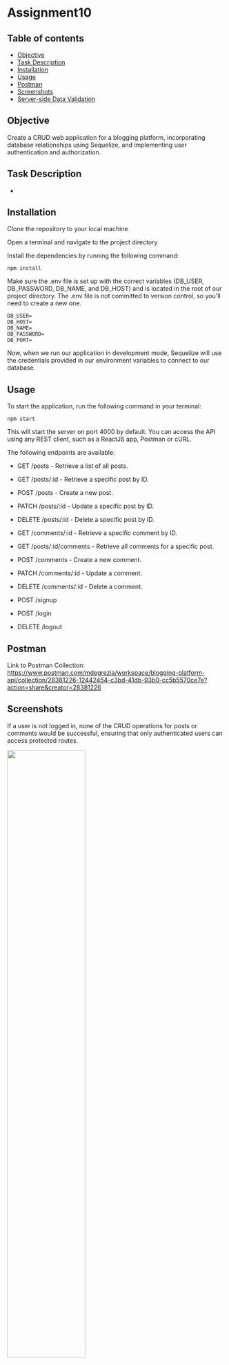 # Assignment10


## Table of contents  
* [Objective](#Objective)
* [Task Description](#Task-description)
* [Installation](#Installation)
* [Usage](#Usage)
* [Postman](#Postman)
* [Screenshots](#Screenshots)
* [Server-side Data Validation](#Server-side-data-validation)
  
## Objective

Create a CRUD web application for a blogging platform, incorporating database relationships using Sequelize, and implementing user authentication and authorization.

## Task Description

*

## Installation

Clone the repository to your local machine

Open a terminal and navigate to the project directory

Install the dependencies by running the following command:

```
npm install
```
Make sure the .env file is set up with the correct variables (DB_USER, DB_PASSWORD, DB_NAME, and DB_HOST) and is located in the root of our project directory. The .env file is not committed to version control, so you'll need to create a new one.
```
DB_USER=
DB_HOST=
DB_NAME=
DB_PASSWORD=
DB_PORT=
```
Now, when we run our application in development mode, Sequelize will use the credentials provided in our environment variables to connect to our database.

## Usage

To start the application, run the following command in your terminal:

```
npm start
```

This will start the server on port 4000 by default. You can access the API using any REST client, such as a ReactJS app, Postman or cURL.

The following endpoints are available:

- GET /posts - Retrieve a list of all posts.
- GET /posts/:id - Retrieve a specific post by ID.
- POST /posts - Create a new post.
- PATCH /posts/:id - Update a specific post by ID. 
- DELETE /posts/:id - Delete a specific post by ID.
  
- GET /comments/:id - Retrieve a specific comment by ID.
- GET /posts/:id/comments - Retrieve all comments for a specific post.
- POST /comments - Create a new comment.
- PATCH /comments/:id - Update a comment. 
- DELETE /comments/:id - Delete a comment.

- POST /signup
- POST /login
- DELETE /logout

## Postman
Link to Postman Collection: https://www.postman.com/mdegrezia/workspace/blogging-platform-api/collection/28381226-12442454-c3bd-41db-93b0-cc5b5570ce7e?action=share&creator=28381226

## Screenshots
If a user is not logged in, none of the CRUD operations for posts or comments would be successful, ensuring that only authenticated users can access protected routes.

<img src="https://github.com/madisondegrezia/Assignment10/assets/89614960/79c3f23a-c9f3-47d1-82e5-9f06faa9933c" width=60% height=60%>

The above image shows the message and status code that is displayed when an unauthorized user tries to access a protected route.

<img src="https://github.com/madisondegrezia/Assignment10/assets/89614960/187e4daf-57bd-4f04-9d9f-7a6f6f73e1bb" width=60% height=60%>

The above image shows the POST request to login a user.

<img src="https://github.com/madisondegrezia/Assignment10/assets/89614960/4e7f8d1d-a42e-4a6c-ba38-a10af516500b" width=60% height=60%>

The above image shows the DELETE request to logout a user.

<img src="https://github.com/madisondegrezia/Assignment10/assets/89614960/15a4d05e-1f27-46ea-93f7-6863ba32fe77" width=60% height=60%>

The above image shows the GET request to retrieve all posts after logging into an account.

<img src="https://github.com/madisondegrezia/Assignment10/assets/89614960/9746dd0c-84e7-4c19-97f2-031a379c611b" width=60% height=60%>

The above images shows the GET request for a specific post by ID after logging into an account.

<img src="https://github.com/madisondegrezia/Assignment10/assets/89614960/b82e7e0e-a269-41ac-ac59-f4b750273a46" width=60% height=60%>

The above image shows the POST request to create a new post as an authorized user.

<img src="https://github.com/madisondegrezia/Assignment10/assets/89614960/92dc2343-abb1-4b7a-8190-082a4afecc53" width=60% height=60%>

The above image shows the PATCH request to edit a post that the logged in user created.

<img src="https://github.com/madisondegrezia/Assignment10/assets/89614960/626b7887-f9f4-4369-91d1-85aab43d389e" width=60% height=60%>

The above image shows the unsuccessful PATCH request to edit a post that the logged in user did not create.

<img src="https://github.com/madisondegrezia/Assignment10/assets/89614960/3247bc1c-9760-4fad-957d-753a2c23f666" width=60% height=60%>

The above image shows the unsuccessful DELETE request to delete a post that the logged in user did not create.

<img src="https://github.com/madisondegrezia/Assignment10/assets/89614960/11482b97-b094-4509-9692-4bacc86882c0" width=60% height=60%>

The above image shows the DELETE request to delete a post that the logged in user created.

<img src="https://github.com/madisondegrezia/Assignment10/assets/89614960/84974de5-c019-4ca4-b031-2cc209c7db0b" width=60% height=60%>

The above image shows the unsuccessful PATCH request to edit a comment that the logged in user did not create.

<img src="https://github.com/madisondegrezia/Assignment10/assets/89614960/d995e2f2-211d-44f5-a49c-10050772f605" width=60% height=60%>

The above image shows the unsuccessful DELETE request to delete a comment that the logged in user did not create.


